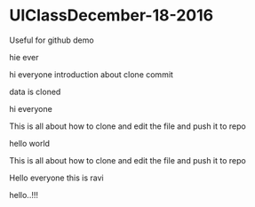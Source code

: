 # UIClassDecember-18-2016
Useful for github demo

hie ever

hi everyone
introduction about clone
commit




data is cloned

hi everyone

This is all about how to clone and edit the file and push it to repo


hello world


This is all about how to clone and edit the file and push it to repo

Hello everyone this is ravi


hello..!!!



